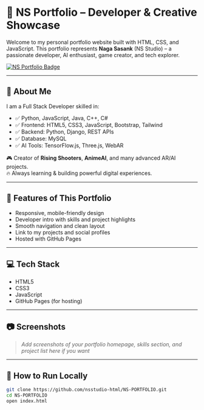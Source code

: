 # 🚀 NS Portfolio – Developer & Creative Showcase

Welcome to my personal portfolio website built with HTML, CSS, and JavaScript. This portfolio represents **Naga Sasank** (NS Studio) – a passionate developer, AI enthusiast, game creator, and tech explorer.

<a href="https://nsstudio-html.github.io/NS-PORTFOLIO/" target="_blank">
  <img src="https://img.shields.io/badge/🌐 NS%20Portfolio-Silver?style=for-the-badge&logo=githubpages&logoColor=white&color=silver" alt="NS Portfolio Badge">
</a>

---

## 📌 About Me

I am a Full Stack Developer skilled in:

- ✅ Python, JavaScript, Java, C++, C#
- ✅ Frontend: HTML5, CSS3, JavaScript, Bootstrap, Tailwind
- ✅ Backend: Python, Django, REST APIs
- ✅ Database: MySQL
- ✅ AI Tools: TensorFlow.js, Three.js, WebAR

🎮 Creator of **Rising Shooters**, **AnimeAI**, and many advanced AR/AI projects.  
🔥 Always learning & building powerful digital experiences.

---

## 🧠 Features of This Portfolio

- Responsive, mobile-friendly design
- Developer intro with skills and project highlights
- Smooth navigation and clean layout
- Link to my projects and social profiles
- Hosted with GitHub Pages

---

## 💻 Tech Stack

- HTML5
- CSS3
- JavaScript
- GitHub Pages (for hosting)

---

## 📷 Screenshots

> _Add screenshots of your portfolio homepage, skills section, and project list here if you want_

---

## 🚀 How to Run Locally

```bash
git clone https://github.com/nsstudio-html/NS-PORTFOLIO.git
cd NS-PORTFOLIO
open index.html
